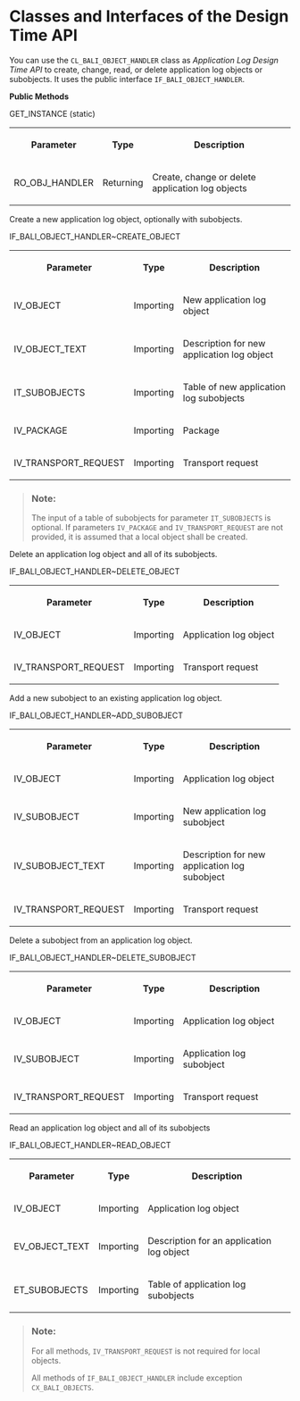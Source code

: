 <!-- loioe3251557f960469d9b9282bf18fb94d4 -->

# Classes and Interfaces of the Design Time API

You can use the `CL_BALI_OBJECT_HANDLER` class as *Application Log Design Time API* to create, change, read, or delete application log objects or subobjects. It uses the public interface `IF_BALI_OBJECT_HANDLER`.

**Public Methods**

<a name="loioe3251557f960469d9b9282bf18fb94d4__table_xc4_gls_wlb"/>GET\_INSTANCE \(static\)


<table>
<tr>
<th>

Parameter



</th>
<th>

Type



</th>
<th>

Description



</th>
</tr>
<tr>
<td>

RO\_OBJ\_HANDLER



</td>
<td>

Returning



</td>
<td>

Create, change or delete application log objects



</td>
</tr>
</table>

Create a new application log object, optionally with subobjects.

<a name="loioe3251557f960469d9b9282bf18fb94d4__table_ghf_4ls_wlb"/>IF\_BALI\_OBJECT\_HANDLER~CREATE\_OBJECT


<table>
<tr>
<th>

Parameter



</th>
<th>

Type



</th>
<th>

Description



</th>
</tr>
<tr>
<td>

IV\_OBJECT



</td>
<td>

Importing



</td>
<td>

New application log object



</td>
</tr>
<tr>
<td>

IV\_OBJECT\_TEXT



</td>
<td>

Importing



</td>
<td>

Description for new application log object



</td>
</tr>
<tr>
<td>

IT\_SUBOBJECTS



</td>
<td>

Importing



</td>
<td>

Table of new application log subobjects



</td>
</tr>
<tr>
<td>

IV\_PACKAGE



</td>
<td>

Importing



</td>
<td>

Package



</td>
</tr>
<tr>
<td>

IV\_TRANSPORT\_REQUEST



</td>
<td>

Importing



</td>
<td>

Transport request



</td>
</tr>
</table>

> ### Note:  
> The input of a table of subobjects for parameter `IT_SUBOBJECTS` is optional. If parameters `IV_PACKAGE` and `IV_TRANSPORT_REQUEST` are not provided, it is assumed that a local object shall be created.

Delete an application log object and all of its subobjects.

<a name="loioe3251557f960469d9b9282bf18fb94d4__table_msz_kms_wlb"/>IF\_BALI\_OBJECT\_HANDLER~DELETE\_OBJECT


<table>
<tr>
<th>

Parameter



</th>
<th>

Type



</th>
<th>

Description



</th>
</tr>
<tr>
<td>

IV\_OBJECT



</td>
<td>

Importing



</td>
<td>

Application log object



</td>
</tr>
<tr>
<td>

IV\_TRANSPORT\_REQUEST



</td>
<td>

Importing



</td>
<td>

Transport request



</td>
</tr>
</table>

Add a new subobject to an existing application log object.

<a name="loioe3251557f960469d9b9282bf18fb94d4__table_sfj_sms_wlb"/>IF\_BALI\_OBJECT\_HANDLER~ADD\_SUBOBJECT


<table>
<tr>
<th>

Parameter



</th>
<th>

Type



</th>
<th>

Description



</th>
</tr>
<tr>
<td>

IV\_OBJECT



</td>
<td>

Importing



</td>
<td>

Application log object



</td>
</tr>
<tr>
<td>

IV\_SUBOBJECT



</td>
<td>

Importing



</td>
<td>

New application log subobject



</td>
</tr>
<tr>
<td>

IV\_SUBOBJECT\_TEXT



</td>
<td>

Importing



</td>
<td>

Description for new application log subobject



</td>
</tr>
<tr>
<td>

IV\_TRANSPORT\_REQUEST



</td>
<td>

Importing



</td>
<td>

Transport request



</td>
</tr>
</table>

Delete a subobject from an application log object.

<a name="loioe3251557f960469d9b9282bf18fb94d4__table_dlh_dns_wlb"/>IF\_BALI\_OBJECT\_HANDLER~DELETE\_SUBOBJECT


<table>
<tr>
<th>

Parameter



</th>
<th>

Type



</th>
<th>

Description



</th>
</tr>
<tr>
<td>

IV\_OBJECT



</td>
<td>

Importing



</td>
<td>

Application log object



</td>
</tr>
<tr>
<td>

IV\_SUBOBJECT



</td>
<td>

Importing



</td>
<td>

Application log subobject



</td>
</tr>
<tr>
<td>

IV\_TRANSPORT\_REQUEST



</td>
<td>

Importing



</td>
<td>

Transport request



</td>
</tr>
</table>

Read an application log object and all of its subobjects

<a name="loioe3251557f960469d9b9282bf18fb94d4__table_ffl_3ns_wlb"/>IF\_BALI\_OBJECT\_HANDLER~READ\_OBJECT


<table>
<tr>
<th>

Parameter



</th>
<th>

Type



</th>
<th>

Description



</th>
</tr>
<tr>
<td>

IV\_OBJECT



</td>
<td>

Importing



</td>
<td>

Application log object



</td>
</tr>
<tr>
<td>

EV\_OBJECT\_TEXT



</td>
<td>

Importing



</td>
<td>

Description for an application log object



</td>
</tr>
<tr>
<td>

ET\_SUBOBJECTS



</td>
<td>

Importing



</td>
<td>

Table of application log subobjects



</td>
</tr>
</table>

> ### Note:  
> For all methods, `IV_TRANSPORT_REQUEST` is not required for local objects.
> 
> All methods of `IF_BALI_OBJECT_HANDLER` include exception `CX_BALI_OBJECTS`.

